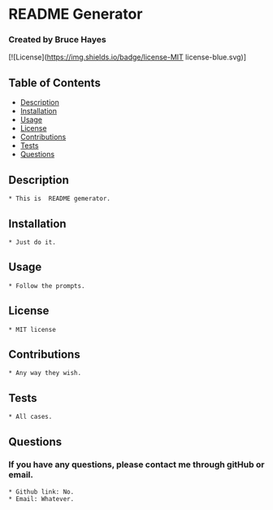 # README Generator
    
### Created by Bruce Hayes

[![License](https://img.shields.io/badge/license-MIT license-blue.svg)]
    
## Table of Contents
- [Description](#description)
- [Installation](#installation)
- [Usage](#usage)
- [License](#license)
- [Contributions](#contributions)
- [Tests](#tests)
- [Questions](#questions)

## Description
    * This is  README gemerator.

## Installation
    * Just do it.

## Usage
    * Follow the prompts.

## License
    * MIT license

## Contributions
    * Any way they wish.

## Tests
    * All cases.

## Questions
### If you have any questions, please contact me through gitHub or email.
    * Github link: No.
    * Email: Whatever.